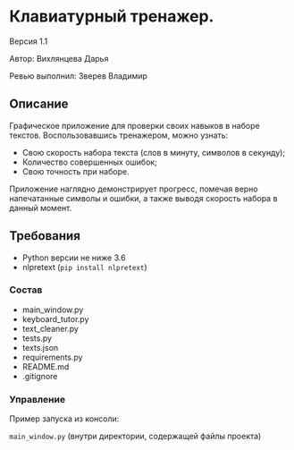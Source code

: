 # Клавиатурный тренажер.

Версия 1.1

Автор: Вихлянцева Дарья

Ревью выполнил: Зверев Владимир

## Описание

Графическое приложение для проверки своих навыков в наборе текстов. 
Воспользовавшись тренажером, можно узнать:
- Свою скорость набора текста (слов в минуту, символов в секунду);
- Количество совершенных ошибок;
- Свою точность при наборе.

Приложение наглядно демонстрирует прогресс, помечая верно напечатанные символы и ошибки, а также выводя скорость набора в данный момент.

## Требования
- Python версии не ниже 3.6
- nlpretext (```pip install nlpretext```)

### Состав
- main_window.py
- keyboard_tutor.py
- text_cleaner.py
- tests.py
- texts.json
- requirements.py
- README.md
- .gitignore

### Управление

Пример запуска из консоли: 

```main_window.py``` (внутри директории, содержащей файлы проекта)
